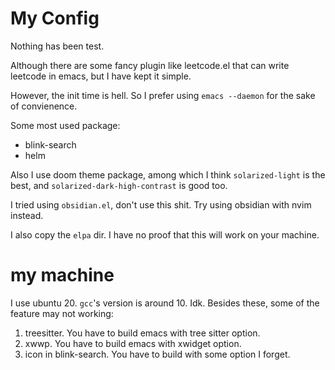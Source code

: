 # My Config

Nothing has been test.

Although there are some fancy plugin like leetcode.el that can write
leetcode in emacs, but I have kept it simple.

However, the init time is hell.  So I prefer using `emacs --daemon`
for the sake of convienence.

Some most used package:

- blink-search
- helm

Also I use doom theme package, among which I think `solarized-light`
is the best, and `solarized-dark-high-contrast` is good too.

I tried using `obsidian.el`, don't use this shit.  Try using obsidian
with nvim instead.

I also copy the `elpa` dir.  I have no proof that this will work on
your machine.

# my machine

I use ubuntu 20.  `gcc`'s version is around 10.  Idk.  Besides these,
some of the feature may not working:

1. treesitter.  You have to build emacs with tree sitter option.
2. xwwp.  You have to build emacs with xwidget option.
3. icon in blink-search.  You have to build with some option I forget.
